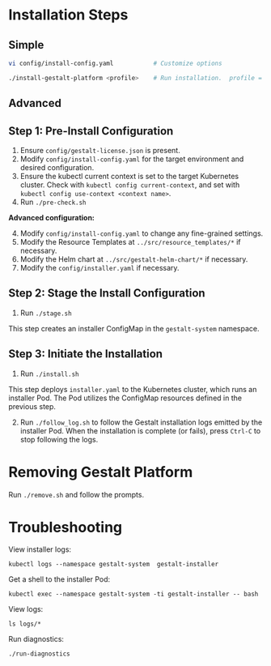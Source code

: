 # Installation Steps

## Simple

```sh
vi config/install-config.yaml           # Customize options

./install-gestalt-platform <profile>    # Run installation.  profile = docker-for-desktop, minikube, etc
```

## Advanced

## Step 1: Pre-Install Configuration

1. Ensure `config/gestalt-license.json` is present.
2. Modify `config/install-config.yaml` for the target environment and desired configuration.
3. Ensure the kubectl current context is set to the target Kubernetes cluster.  Check with `kubectl config current-context`, and set with `kubectl config use-context <context name>`.
4. Run `./pre-check.sh`

**Advanced configuration:**

4. Modify `config/install-config.yaml` to change any fine-grained settings.
5. Modify the Resource Templates at `../src/resource_templates/*` if necessary.
6. Modify the Helm chart at `../src/gestalt-helm-chart/*` if necessary.
7. Modify the `config/installer.yaml` if necessary.

## Step 2: Stage the Install Configuration

1. Run `./stage.sh`

This step creates an installer ConfigMap in the `gestalt-system` namespace.

## Step 3: Initiate the Installation

1. Run `./install.sh`

This step deploys `installer.yaml` to the Kubernetes cluster, which runs an installer Pod.  The Pod utilizes the ConfigMap resources defined in the previous step.

2. Run `./follow_log.sh` to follow the Gestalt installation logs emitted by the installer Pod.  When the installation is complete (or fails), press `Ctrl-C` to stop following the logs.

# Removing Gestalt Platform

Run `./remove.sh` and follow the prompts.


# Troubleshooting

View installer logs:
```
kubectl logs --namespace gestalt-system  gestalt-installer
```

Get a shell to the installer Pod:
```
kubectl exec --namespace gestalt-system -ti gestalt-installer -- bash
```

View logs:
```
ls logs/*
```

Run diagnostics:
```
./run-diagnostics
```

